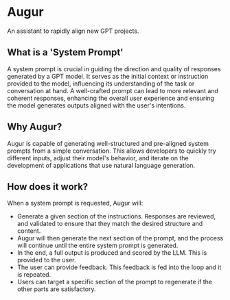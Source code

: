 # Augur
An assistant to rapidly align new GPT projects. 

## What is a 'System Prompt'
A system prompt is crucial in guiding the direction and quality of responses generated by a GPT model. It serves as the initial context or instruction provided to the model, influencing its understanding of the task or conversation at hand. A well-crafted prompt can lead to more relevant and coherent responses, enhancing the overall user experience and ensuring the model generates outputs aligned with the user's intentions.

## Why Augur?
Augur is capable of generating well-structured and pre-aligned system prompts from a simple conversation. This allows developers to quickly try different inputs, adjust their model's behavior, and iterate on the development of applications that use natural language generation. 

## How does it work?
When a system prompt is requested, Augur will:  

- Generate a given section of the instructions. Responses are reviewed, and validated to ensure that they match the desired structure and content.  
- Augur will then generate the next section of the prompt, and the process will continue until the entire system prompt is generated.  
- In the end, a full output is produced and scored by the LLM. This is provided to the user.  
- The user can provide feedback. This feedback is fed into the loop and it is repeated.  
- Users can target a specific section of the prompt to regenerate if the other parts are satisfactory.  